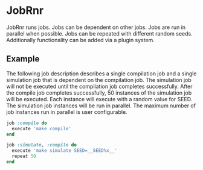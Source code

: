 # JobRnr

JobRnr runs jobs.  Jobs can be dependent on other jobs.  Jobs are run in parallel when possible.  Jobs can be repeated with different random seeds.  Additionally functionality can be added via a plugin system.

## Example

The following job description describes a single compilation job and a single simulation job that is dependent on the compilation job.  The simulation job will not be executed until the compilation job completes successfully.  After the compile job completes successfully, 50 instances of the simulation job will be executed.  Each instance will execute with a random value for SEED.  The simulation job instances will be run in parallel.  The maximum number of job instances run in parallel is user configurable.

```ruby
job :compile do
  execute 'make compile'
end

job :simulate, :compile do
  execute 'make simulate SEED=__SEED%x__'
  repeat 50
end
```
